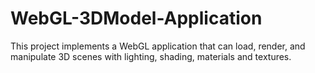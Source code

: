# WebGL-3DModel-Application
 This project implements a WebGL application that can load, render, and manipulate 3D scenes with lighting, shading, materials and textures.
